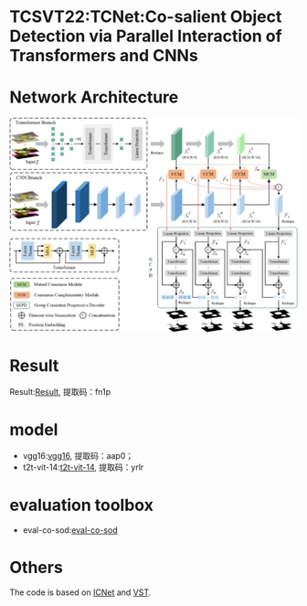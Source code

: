 # TCSVT22:TCNet:Co-salient Object Detection via Parallel Interaction of Transformers and CNNs
# Network Architecture
![image](https://github.com/zhangqiao970914/TCNet/blob/main/image/TCNet.png)
# Result
Result:[Result](https://pan.baidu.com/s/1L7s1Gi1RADzaKLwuSFITRg), 提取码：fn1p 
# model
* vgg16:[vgg16](https://pan.baidu.com/s/1jiTLv8oO8R7eVsdWPOf2ZQ), 提取码：aap0；
* t2t-vit-14:[t2t-vit-14](https://pan.baidu.com/s/1fejkFf_bRvTJkzJxfWQsYg), 提取码：yrlr
# evaluation toolbox
* eval-co-sod:[eval-co-sod](https://github.com/zzhanghub/eval-co-sod)
# Others
The code is based on [ICNet](https://github.com/blanclist/ICNet) and [VST](https://github.com/nnizhang/VST).
